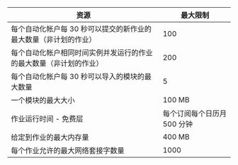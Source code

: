资源|最大限制
---|---
每个自动化帐户每 30 秒可以提交的新作业的最大数量（非计划的作业）|100
每个自动化帐户相同时间实例并发运行的作业的最大数量（非计划的作业）|200
每个自动化帐户每 30 秒可以导入的模块的最大数量|5
一个模块的最大大小|100 MB
作业运行时间 - 免费层|每个订阅每个日历月 500 分钟
给定到作业的最大内存量 |400 MB
每个作业允许的最大网络套接字数量|1000

<!---HONumber=Mooncake_0905_2016-->